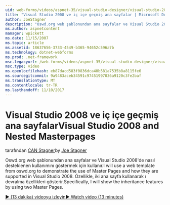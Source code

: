 ```yaml
---
uid: web-forms/videos/aspnet-35/visual-studio-designer/visual-studio-2008-and-nested-masterpages
title: "Visual Studio 2008 ve iç içe geçmiş ana sayfalar | Microsoft Docs"
author: JoeStagner
description: "Oswd.org web şablonundan ana sayfalar ve Visual Studio 2008'de nasıl desteklenen kullanımını göstermek için kullanır. Özellikle, th gösterecektir..."
ms.author: aspnetcontent
manager: wpickett
ms.date: 11/15/2007
ms.topic: article
ms.assetid: 18637656-3733-4549-b365-94652c596a7b
ms.technology: dotnet-webforms
ms.prod: .net-framework
msc.legacyurl: /web-forms/videos/aspnet-35/visual-studio-designer/visual-studio-2008-and-nested-masterpages
msc.type: video
ms.openlocfilehash: eb87dacd583f0836dca40b581a7535b8a8115fe6
ms.sourcegitcommit: 9a9483aceb34591c97451997036a9120c3fe2baf
ms.translationtype: MT
ms.contentlocale: tr-TR
ms.lasthandoff: 11/10/2017
---
```

<a name="visual-studio-2008-and-nested-masterpages"></a><span data-ttu-id="a1c59-104">Visual Studio 2008 ve iç içe geçmiş ana sayfalar</span><span class="sxs-lookup"><span data-stu-id="a1c59-104">Visual Studio 2008 and Nested Masterpages</span></span>
====================
<span data-ttu-id="a1c59-105">tarafından [CAN Stagner](https://github.com/JoeStagner)</span><span class="sxs-lookup"><span data-stu-id="a1c59-105">by [Joe Stagner](https://github.com/JoeStagner)</span></span>

<span data-ttu-id="a1c59-106">Oswd.org web şablonundan ana sayfalar ve Visual Studio 2008'de nasıl desteklenen kullanımını göstermek için kullanır.</span><span class="sxs-lookup"><span data-stu-id="a1c59-106">I will use a web template from oswd.org to demonstrate the use of Master Pages and how they are supported in Visual Studio 2008.</span></span> <span data-ttu-id="a1c59-107">Özellikle, iki ana sayfa kullanarak ı devralma özellikleri gösterir.</span><span class="sxs-lookup"><span data-stu-id="a1c59-107">Specifically, I will show the inheritance features by using two Master Pages.</span></span>

[<span data-ttu-id="a1c59-108">&#9654; (13 dakika) videoyu izleyin</span><span class="sxs-lookup"><span data-stu-id="a1c59-108">&#9654; Watch video (13 minutes)</span></span>](https://channel9.msdn.com/Blogs/ASP-NET-Site-Videos/visual-studio-2008-and-nested-masterpages)
